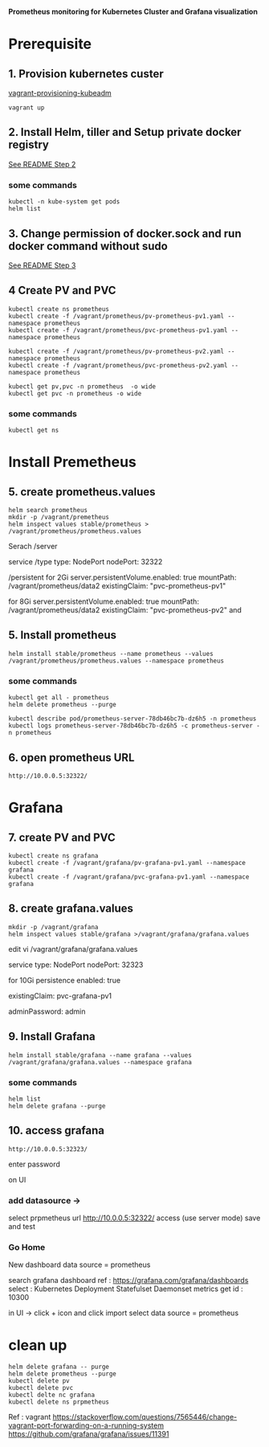 **Prometheus monitoring for Kubernetes Cluster and Grafana visualization**

# Prerequisite

## 1. Provision kubernetes custer 
[vagrant-provisioning-kubeadm](https://github.com/koolkravi/kubernetes-playground/tree/master/vagrant-provisioning-kubeadm)

```
vagrant up
```

## 2. Install Helm, tiller and Setup private docker registry

[See README Step 2 ](https://github.com/koolkravi/kubernetes-playground/tree/master/ci-cd-using-jenkins-helmchart-and-kubernetes)

### some commands 
```
kubectl -n kube-system get pods
helm list
```

## 3. Change permission of docker.sock and run docker command without sudo

[See README Step 3 ](https://github.com/koolkravi/kubernetes-playground/tree/master/ci-cd-using-jenkins-helmchart-and-kubernetes)

## 4 Create PV and PVC
```
kubectl create ns prometheus
kubectl create -f /vagrant/prometheus/pv-prometheus-pv1.yaml --namespace prometheus
kubectl create -f /vagrant/prometheus/pvc-prometheus-pv1.yaml --namespace prometheus

kubectl create -f /vagrant/prometheus/pv-prometheus-pv2.yaml --namespace prometheus
kubectl create -f /vagrant/prometheus/pvc-prometheus-pv2.yaml --namespace prometheus

kubectl get pv,pvc -n prometheus  -o wide
kubectl get pvc -n prometheus -o wide
```
### some commands 
```
kubectl get ns
```

# Install Premetheus

## 5. create prometheus.values
```
helm search prometheus
mkdir -p /vagrant/premetheus
helm inspect values stable/prometheus > /vagrant/prometheus/prometheus.values
```
Serach 
/server

service
/type 
type: NodePort
nodePort: 32322

/persistent
for 2Gi
server.persistentVolume.enabled: true
mountPath: /vagrant/prometheus/data2
existingClaim: "pvc-prometheus-pv1"

for 8Gi
server.persistentVolume.enabled: true
mountPath: /vagrant/prometheus/data2
existingClaim: "pvc-prometheus-pv2"
and 

## 5. Install prometheus
```
helm install stable/prometheus --name prometheus --values /vagrant/prometheus/prometheus.values --namespace prometheus
```

### some commands 

```
kubectl get all - prometheus
helm delete prometheus --purge

kubectl describe pod/prometheus-server-78db46bc7b-dz6h5 -n prometheus
kubectl logs prometheus-server-78db46bc7b-dz6h5 -c prometheus-server -n prometheus
```

## 6. open prometheus URL

```
http://10.0.0.5:32322/
```

# Grafana

## 7. create PV and PVC
```
kubectl create ns grafana
kubectl create -f /vagrant/grafana/pv-grafana-pv1.yaml --namespace grafana
kubectl create -f /vagrant/grafana/pvc-grafana-pv1.yaml --namespace grafana
```

## 8. create grafana.values

```
mkdir -p /vagrant/grafana
helm inspect values stable/grafana >/vagrant/grafana/grafana.values
```
edit
vi  /vagrant/grafana/grafana.values

service 
type: NodePort
nodePort: 32323

for 10Gi
persistence
enabled: true

existingClaim: pvc-grafana-pv1

adminPassword: admin


## 9.  Install Grafana

```
helm install stable/grafana --name grafana --values /vagrant/grafana/grafana.values --namespace grafana
```

### some commands
```
helm list 
helm delete grafana --purge
```

## 10. access grafana
```
http://10.0.0.5:32323/
```
enter password

on UI 
### add datasource -> 
select prpmetheus
url http://10.0.0.5:32322/
access (use server mode)
save and test

### Go Home

New dashboard
data source = prometheus

search grafana dashboard
ref : https://grafana.com/grafana/dashboards
select : Kubernetes Deployment Statefulset Daemonset metrics
get id : 10300

in UI -> click + icon and click import
select data source = prometheus

# clean up

```
helm delete grafana -- purge
helm delete prometheus --purge
kubectl delete pv
kubectl delete pvc 
kubectl delte nc grafana
kubectl delete ns prpmetheus
```


Ref : vagrant 
https://stackoverflow.com/questions/7565446/change-vagrant-port-forwarding-on-a-running-system
https://github.com/grafana/grafana/issues/11391
